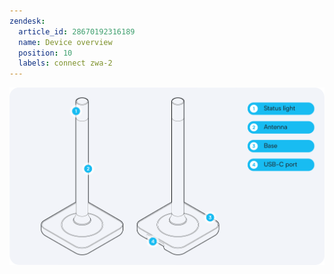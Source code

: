 ```yaml
---
zendesk:
  article_id: 28670192316189
  name: Device overview
  position: 10
  labels: connect zwa-2
---
```


![Image of device with labeled parts: status light, antenna, base, USB-C port](/static/img/connect-zwa-2/zwa-2-device-overview.png)

